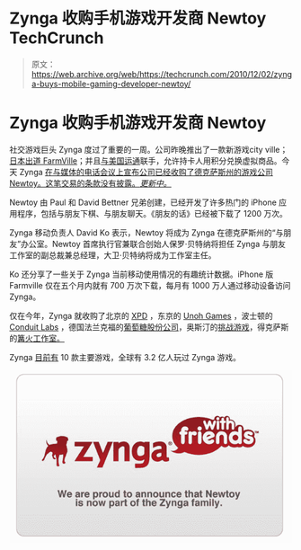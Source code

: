 # Zynga 收购手机游戏开发商 Newtoy TechCrunch

> 原文：<https://web.archive.org/web/https://techcrunch.com/2010/12/02/zynga-buys-mobile-gaming-developer-newtoy/>

# Zynga 收购手机游戏开发商 Newtoy

社交游戏巨头 Zynga 度过了重要的一周。公司昨晚推出了一款新游戏city ville；[日本出道 FarmVille](https://web.archive.org/web/20221007124254/https://beta.techcrunch.com/2010/11/30/zyngas-farmville-heads-to-the-land-of-the-rising-sun/)；并且[与美国运通](https://web.archive.org/web/20221007124254/https://beta.techcrunch.com/2010/11/30/american-express-now-lets-you-swap-rewards-points-for-zyngas-purple-cows/)联手，允许持卡人用积分兑换虚拟商品。今天 Zynga [在与媒体的电话会议上宣布公司已经收购了德克萨斯州的游戏公司](https://web.archive.org/web/20221007124254/http://www.businesswire.com/news/home/20101202006276/en/Zynga-Acquires-%E2%80%9CWords-Friends%E2%80%9D-Developer-Newtoy) [Newtoy。这笔交易的条款没有披露。*更新中。*](https://web.archive.org/web/20221007124254/http://newtoyinc.com/wp/)

Newtoy 由 Paul 和 David Bettner 兄弟创建，已经开发了许多热门的 iPhone 应用程序，包括与朋友下棋、与朋友聊天。《朋友的话》已经被下载了 1200 万次。

Zynga 移动负责人 David Ko 表示，Newtoy 将成为 Zynga 在德克萨斯州的“与朋友”办公室。Newtoy 首席执行官兼联合创始人保罗·贝特纳将担任 Zynga 与朋友工作室的副总裁兼总经理，大卫·贝特纳将成为工作室主任。

Ko 还分享了一些关于 Zynga 当前移动使用情况的有趣统计数据。iPhone 版 Farmville 仅在五个月内就有 700 万次下载，每月有 1000 万人通过移动设备访问 Zynga。

仅在今年，Zynga 就收购了北京的 [XPD](https://web.archive.org/web/20221007124254/https://beta.techcrunch.com/2010/05/20/zynga-enters-asia-with-acquisition-of-gaming-startup-xpd-media-opens-office-in-beijing/) ，东京的 [Unoh Games](https://web.archive.org/web/20221007124254/https://beta.techcrunch.com/2010/08/05/zynga-confirms-unoh-acquisition/) ，波士顿的 [Conduit Labs](https://web.archive.org/web/20221007124254/https://beta.techcrunch.com/2010/08/17/zynga-buys-bostons-conduit-labs/) ，德国法兰克福的[葡萄糖股份公司](https://web.archive.org/web/20221007124254/https://beta.techcrunch.com/2010/09/24/zynga-continues-international-expansion-buys-german-game-engine-developer-dextrose-ag/)，奥斯汀的[挑战游戏](https://web.archive.org/web/20221007124254/https://beta.techcrunch.com/2010/06/04/sec-filing-suggests-zynga-paid-at-least-20-5-million-for-challenge-games/)，得克萨斯的[篝火工作室。](https://web.archive.org/web/20221007124254/https://beta.techcrunch.com/2010/10/05/zyngas-shopping-spree-continues-buys-video-game-developer-bonfire-studios/)

Zynga [目前有](https://web.archive.org/web/20221007124254/https://beta.techcrunch.com/2010/11/15/zynga-stats-dog-activated/) 10 款主要游戏，全球有 3.2 亿人玩过 Zynga 游戏。

![](img/af7f916354e4ae3e3cf20fe59578bad7.png)
